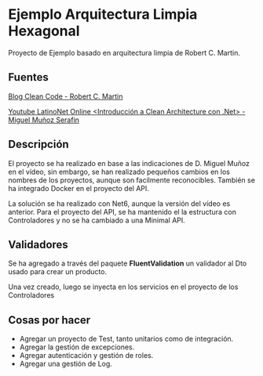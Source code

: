# Ejemplo Arquitectura Limpia Hexagonal

Proyecto de Ejemplo basado en arquitectura limpia de Robert C. Martin.

## Fuentes

[Blog Clean Code - Robert C. Martin](https://blog.cleancoder.com/uncle-bob/2012/08/13/the-clean-architecture.html)

[Youtube LatinoNet Online <Introducción a Clean Architecture con .Net> - Miguel Muñoz Serafin](https://www.youtube.com/watch?v=aXsYR9sUqZc&list=PLkMxIFe9hm2NxD-I9hW9coGSkJYt6JKwH&index=41)

## Descripción

El proyecto se ha realizado en base a las indicaciones de D. Miguel Muñoz en el vídeo, sin embargo, se han realizado pequeños cambios en los nombres de los proyectos, aunque son facilmente reconocibles. También se ha integrado Docker en el proyecto del API.

La solución se ha realizado con Net6, aunque la versión del vídeo es anterior. Para el proyecto del API, se ha mantenido el la estructura con Controladores y no se ha cambiado a una Minimal API.

## Validadores

Se ha agregado a través del paquete **FluentValidation** un validador al Dto usado para crear un producto.

Una vez creado, luego se inyecta en los servicios en el proyecto de los Controladores

## Cosas por hacer

- Agregar un proyecto de Test, tanto unitarios como de integración.
- Agregar la gestión de excepciones.
- Agregar autenticación y gestión de roles.
- Agregar una gestión de Log.
